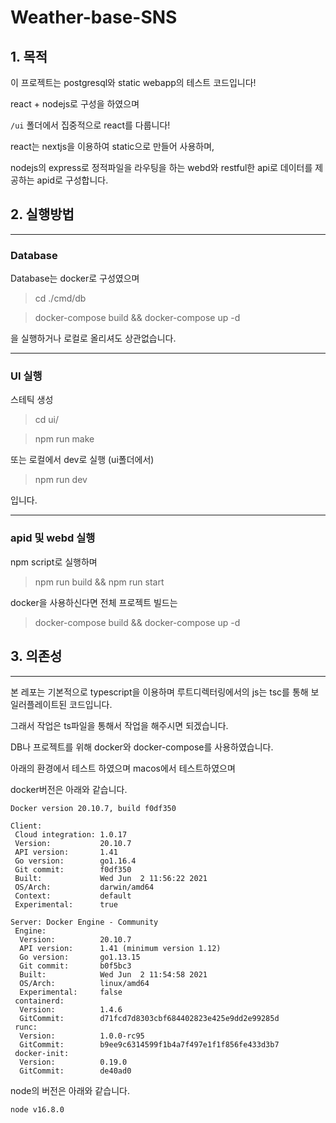 # Weather-base-SNS

## 1. 목적

이 프로젝트는 postgresql와 static webapp의 테스트 코드입니다!

react + nodejs로 구성을 하였으며

`/ui` 폴더에서 집중적으로 react를 다룹니다!

react는 nextjs을 이용하여 static으로 만들어 사용하며,

nodejs의 express로 정적파일을 라우팅을 하는 webd와 restful한 api로 데이터를 제공하는 apid로 구성합니다.

## 2. 실행방법

---

### Database

Database는 docker로 구성였으며

> cd ./cmd/db

> docker-compose build && docker-compose up -d

을 실행하거나 로컬로 올리셔도 상관없습니다.

---

### UI 실행

스테틱 생성

> cd ui/

> npm run make

또는 로컬에서 dev로 실행 (ui폴더에서)

> npm run dev

입니다.

---

### apid 및 webd 실행

npm script로 실행하며 

> npm run build && npm run start

docker을 사용하신다면 전체 프로젝트 빌드는

> docker-compose build && docker-compose up -d

## 3. 의존성

---

본 레포는 기본적으로 typescript을 이용하며 루트디렉터링에서의 js는 tsc를 통해 보일러플레이트된 코드입니다.

그래서 작업은 ts파일을 통해서 작업을 해주시면 되겠습니다.


DB나 프로젝트를 위해 docker와 docker-compose를 사용하였습니다.

아래의 환경에서 테스트 하였으며 macos에서 테스트하였으며

docker버전은 아래와 같습니다.

```
Docker version 20.10.7, build f0df350

Client:
 Cloud integration: 1.0.17
 Version:           20.10.7
 API version:       1.41
 Go version:        go1.16.4
 Git commit:        f0df350
 Built:             Wed Jun  2 11:56:22 2021
 OS/Arch:           darwin/amd64
 Context:           default
 Experimental:      true

Server: Docker Engine - Community
 Engine:
  Version:          20.10.7
  API version:      1.41 (minimum version 1.12)
  Go version:       go1.13.15
  Git commit:       b0f5bc3
  Built:            Wed Jun  2 11:54:58 2021
  OS/Arch:          linux/amd64
  Experimental:     false
 containerd:
  Version:          1.4.6
  GitCommit:        d71fcd7d8303cbf684402823e425e9dd2e99285d
 runc:
  Version:          1.0.0-rc95
  GitCommit:        b9ee9c6314599f1b4a7f497e1f1f856fe433d3b7
 docker-init:
  Version:          0.19.0
  GitCommit:        de40ad0
```

node의 버전은 아래와 같습니다.

```
node v16.8.0
```
